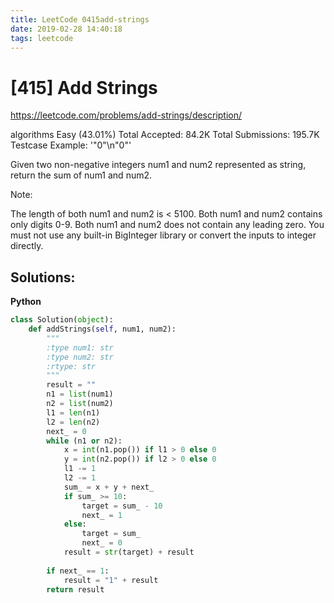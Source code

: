 ```yaml
---
title: LeetCode 0415add-strings
date: 2019-02-28 14:40:18
tags: leetcode
---
```


# [415] Add Strings

 https://leetcode.com/problems/add-strings/description/

 algorithms
 Easy (43.01%)
 Total Accepted:    84.2K
 Total Submissions: 195.7K
 Testcase Example:  '"0"\n"0"'

 Given two non-negative integers num1 and num2 represented as string, return
 the sum of num1 and num2.
 
 Note:
 
 The length of both num1 and num2 is < 5100.
 Both num1 and num2 contains only digits 0-9.
 Both num1 and num2 does not contain any leading zero.
 You must not use any built-in BigInteger library or convert the inputs to
 integer directly.
 
 

## Solutions:
**Python**
```python
class Solution(object):
    def addStrings(self, num1, num2):
        """
        :type num1: str
        :type num2: str
        :rtype: str
        """
        result = ""
        n1 = list(num1)
        n2 = list(num2)
        l1 = len(n1)
        l2 = len(n2)
        next_ = 0
        while (n1 or n2):
            x = int(n1.pop()) if l1 > 0 else 0
            y = int(n2.pop()) if l2 > 0 else 0
            l1 -= 1
            l2 -= 1
            sum_ = x + y + next_
            if sum_ >= 10:
                target = sum_ - 10
                next_ = 1
            else:
                target = sum_
                next_ = 0
            result = str(target) + result
        
        if next_ == 1:
            result = "1" + result
        return result
```

